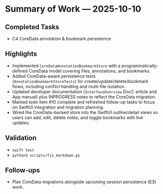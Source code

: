 # Summary of Work — 2025-10-10

## Completed Tasks

- C4 CoreData annotation & bookmark persistence

## Highlights

- Implemented `CoreDataAnnotationBookmarkStore` with a programmatically-defined CoreData model covering files, annotations, and bookmarks.
- Added CoreData-aware persistence tests (`AnnotationBookmarkStoreTests`) for create/update/delete/bookmark flows, including conflict handling and multi-file isolation.
- Updated developer documentation (`InterfaceOverview` DocC article and App manual) plus INPROGRESS notes to reflect the CoreData migration.
- Marked todo item #10 complete and refreshed follow-up tasks to focus on SwiftUI integration and migration planning.
- Wired the CoreData-backed store into the SwiftUI outline/detail views so users can add, edit, delete notes, and toggle
  bookmarks with live updates.

## Validation

- `swift test`
- `python3 scripts/fix_markdown.py`

## Follow-ups

- Plan CoreData migrations alongside upcoming session persistence (E3) work.
